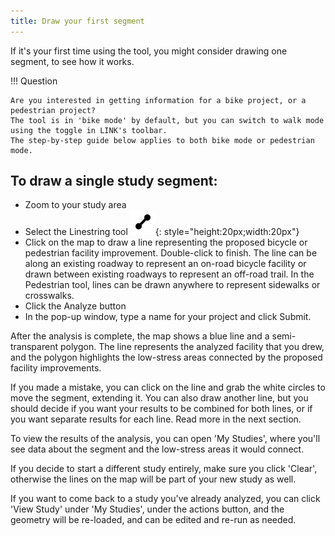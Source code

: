 ```yaml
---
title: Draw your first segment
---
```

If it's your first time using the tool, you might consider drawing one segment, to see how it works.


!!! Question

    Are you interested in getting information for a bike project, or a pedestrian project?
    The tool is in 'bike mode' by default, but you can switch to walk mode using the toggle in LINK's toolbar.
    The step-by-step guide below applies to both bike mode or pedestrian mode.
    
## To draw a single study segment:
- Zoom to your study area
- Select the Linestring tool ![linestring](../assets/line.svg){: style="height:20px;width:20px"}
- Click on the map to draw a line representing the proposed bicycle or pedestrian facility improvement. Double-click to finish.
 The line can be along an existing roadway to represent an on-road bicycle facility or drawn between existing roadways to represent an off-road trail. In the Pedestrian tool, lines can be drawn anywhere to represent sidewalks or crosswalks.
- Click the Analyze button
- In the pop-up window, type a name for your project and click Submit.

After the analysis is complete, the map shows a blue line and a semi-transparent polygon. The line represents the analyzed facility that you drew, 
and the polygon highlights the low-stress areas connected by the proposed facility improvements.

If you made a mistake, you can click on the line and grab the white circles to move the segment, extending it. You can also draw another line, but you should decide if you want your results to be 
combined for both lines, or if you want separate results for each line. Read more in the next section.

To view the results of the analysis, you can open 'My Studies', where you'll see data about the segment and the low-stress areas it would connect.

If you decide to start a different study entirely, make sure you click 'Clear', otherwise the lines on the map will be part of your new study as well.

If you want to come back to a study you've already analyzed, you can click 'View Study' under 'My Studies', under the actions button, and the geometry will be re-loaded, and can be edited and re-run as needed.
